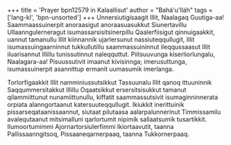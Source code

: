 +++
title = 'Prayer bpn12579 in Kalaallisut'
author = "Bahá'u'lláh"
tags = ['lang-kl', 'bpn-unsorted']
+++
Unnersiutigisaagit Illit, Naalagaq Guutiga-aa! Saammaassuinerpit anoraasigut anoraasuasukkut Siunertavillu Ullaanngulerneragut isumassarsisitsinerpillu Qaalerfiisigut qinnuigaakkit, uannut tamanullu Illit kiinnannik ujarlersunut nassiuteqqullugit, Illit isumassuingaarninnut tukkullutillu saammassuininnut ileqqussaasut Illit iluarisannut Illillu tunissutinnut naleqquttut. Piitsuuvunga kiserliorlungalu, Naalagara-aa! Pisuussutivit imaanut kivisinnga; imerusuttunga, isumassuinerpit asannittup ermanit uumasumik imerlanga. 

Torlorfigaakkit Illit namminiussutsikkut Tassuunalu Illit qanoq ittuuninnik Saqqummersitakkut Illillu Oqaatsikkut ersersitsisukkut tamanut qilammiittunut nunamiittunullu, kiffatit saammassutsivit isumaginninnerata orpiata alanngortaanut katersuuteqqullugit. Ikiukkit inerittuinik pissarseqataanissaannut, siutaat pilutaasa aalarpalunnerinut Timmissamilu avalequtaanut mitsimalluni qarlortumit nipimik sallaatsumik tusartikkit. Ilumoortumimmi Ajornartorsiulerfimmi Ikiortaavutit, taanna Pallissaanngitsoq, Pissaaneqarnerpaaq, taanna Tukkornerpaaq.
